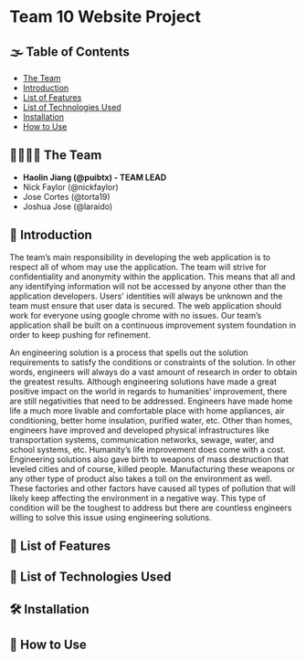# Team 10 Website Project

## :fog: Table of Contents
- [The Team](https://github.com/puibtx/131-Team10/edit/master/readme%20(1).md#the-team)
- [Introduction](https://github.com/puibtx/131-Team10/edit/master/readme%20(1).md#introduction)
- [List of Features](https://github.com/puibtx/131-Team10/edit/master/readme%20(1).md#list-of-features)
- [List of Technologies Used](https://github.com/puibtx/131-Team10/edit/master/readme%20(1).md#list-of-technologies-used)
- [Installation](https://github.com/puibtx/131-Team10/edit/master/readme%20(1).md#installation)
- [How to Use](https://github.com/puibtx/131-Team10/edit/master/readme%20(1).md#how-to-use)

## :family_man_man_boy_boy:	The Team
- **Haolin Jiang (@puibtx)   - TEAM LEAD**
- Nick Faylor (@nickfaylor)
- Jose Cortes (@torta19)
- Joshua Jose (@laraido)

## :deciduous_tree:	Introduction 
The team’s main responsibility in developing the web application is to respect all of whom may use the application. The team will strive for confidentiality and anonymity within the application. This means that all and any identifying information will not be accessed by anyone other than the application developers. Users' identities will always be unknown and the team must ensure that user data is secured. The web application should work for everyone using google chrome with no issues. Our team’s application shall be built on a continuous improvement system foundation in order to keep pushing for refinement.

An engineering solution is a process that spells out the solution requirements to satisfy the conditions or constraints of the solution. In other words, engineers will always do a vast amount of research in order to obtain the greatest results. Although engineering solutions have made a great positive impact on the world in regards to humanities’ improvement, there are still negativities that need to be addressed. Engineers have made home life a much more livable and comfortable place with home appliances, air conditioning, better home insulation, purified water, etc. Other than homes, engineers have improved and developed physical infrastructures like transportation systems, communication networks, sewage, water, and school systems, etc. Humanity’s life improvement does come with a cost. Engineering solutions also gave birth to weapons of mass destruction that leveled cities and of course, killed people. Manufacturing these weapons or any other type of product also takes a toll on the environment as well. These factories and other factors have caused all types of pollution that will likely keep affecting the environment in a negative way. This type of condition will be the toughest to address but there are countless engineers willing to solve this issue using engineering solutions.

## :1st_place_medal: List of Features

## :abacus: List of Technologies Used

## :hammer_and_wrench: Installation

## :rocket:	How to Use




